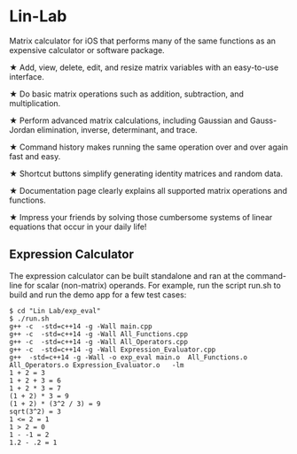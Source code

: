 # Lin-Lab
Matrix calculator for iOS that performs many of the same functions as an expensive calculator or software package.

★ Add, view, delete, edit, and resize matrix variables with an easy-to-use interface.

★ Do basic matrix operations such as addition, subtraction, and multiplication.

★ Perform advanced matrix calculations, including Gaussian and Gauss-Jordan elimination, inverse, determinant, and trace.

★ Command history makes running the same operation over and over again fast and easy.

★ Shortcut buttons simplify generating identity matrices and random data.

★ Documentation page clearly explains all supported matrix operations and functions.

★ Impress your friends by solving those cumbersome systems of linear equations that occur in your daily life!

## Expression Calculator
The expression calculator can be built standalone and ran at the command-line for scalar (non-matrix) operands.
For example, run the script run.sh to build and run the demo app for a few test cases:
```
$ cd "Lin Lab/exp_eval"
$ ./run.sh
g++ -c  -std=c++14 -g -Wall main.cpp
g++ -c  -std=c++14 -g -Wall All_Functions.cpp
g++ -c  -std=c++14 -g -Wall All_Operators.cpp
g++ -c  -std=c++14 -g -Wall Expression_Evaluator.cpp
g++  -std=c++14 -g -Wall -o exp_eval main.o  All_Functions.o All_Operators.o Expression_Evaluator.o   -lm
1 + 2 = 3
1 + 2 + 3 = 6
1 + 2 * 3 = 7
(1 + 2) * 3 = 9
(1 + 2) * (3^2 / 3) = 9
sqrt(3^2) = 3
1 <= 2 = 1
1 > 2 = 0
1 - -1 = 2
1.2 - .2 = 1
```
